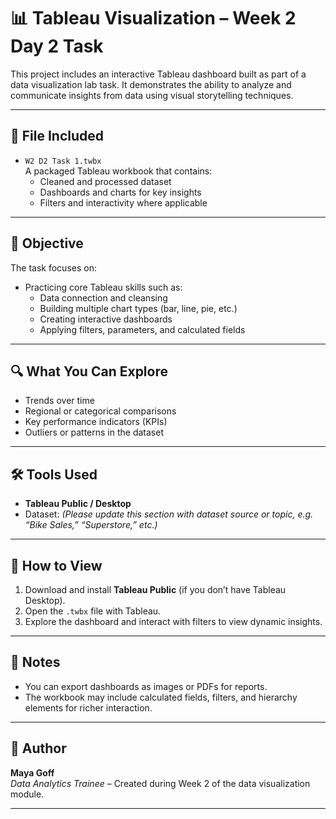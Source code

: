 # 📊 Tableau Visualization – Week 2 Day 2 Task

This project includes an interactive Tableau dashboard built as part of a data visualization lab task. It demonstrates the ability to analyze and communicate insights from data using visual storytelling techniques.

---

## 📁 File Included

- `W2 D2 Task 1.twbx`  
  A packaged Tableau workbook that contains:
  - Cleaned and processed dataset
  - Dashboards and charts for key insights
  - Filters and interactivity where applicable

---

## 🧠 Objective

The task focuses on:
- Practicing core Tableau skills such as:
  - Data connection and cleansing
  - Building multiple chart types (bar, line, pie, etc.)
  - Creating interactive dashboards
  - Applying filters, parameters, and calculated fields

---

## 🔍 What You Can Explore

- Trends over time
- Regional or categorical comparisons
- Key performance indicators (KPIs)
- Outliers or patterns in the dataset

---

## 🛠 Tools Used

- **Tableau Public / Desktop**
- Dataset: *(Please update this section with dataset source or topic, e.g. “Bike Sales,” “Superstore,” etc.)*

---

## 🚀 How to View

1. Download and install **Tableau Public** (if you don’t have Tableau Desktop).
2. Open the `.twbx` file with Tableau.
3. Explore the dashboard and interact with filters to view dynamic insights.

---

## 📌 Notes

- You can export dashboards as images or PDFs for reports.
- The workbook may include calculated fields, filters, and hierarchy elements for richer interaction.

---

## 👤 Author

**Maya Goff**  
*Data Analytics Trainee* – Created during Week 2 of the data visualization module.

---

